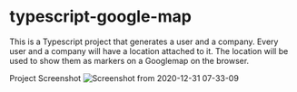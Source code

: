 # typescript-google-map

This is a Typescript project that generates a user and a company. Every user and a company will have a location attached to it. The location will be used to show them as markers on a Googlemap on the browser.




Project Screenshot
![Screenshot from 2020-12-31 07-33-09](https://user-images.githubusercontent.com/68011090/103400085-21b06600-4b44-11eb-8ad9-f12aa0d7ae6d.png)
